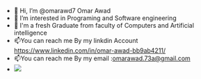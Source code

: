 - 👋 Hi, I’m @omarawd7 Omar Awad 
- 👀 I’m interested in Programing and Software engineering 
- 🌱 I'm a fresh Graduate from faculty of Computers and Artificial intelligence 
- 📫You can reach me By my linkdin Account https://www.linkedin.com/in/omar-awad-bb9ab4211/ 
- 📫You can reach me By my email :omarawad.73a@gmail.com
- ![](https://komarev.com/ghpvc/?username=omarawd7&color=orange&style=for-the-badge)
 <!--- omarawd7/omarawd7 is a ✨ special ✨ repository because its `README.md` (this file) appears on your GitHub profile.---> 

